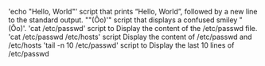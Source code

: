 'echo "Hello, World"' script that prints “Hello, World”, followed by a new line to the standard output.
"\"(Ôo)'" script that displays a confused smiley "(Ôo)'.
'cat /etc/passwd' script to Display the content of the /etc/passwd file.
'cat /etc/passwd /etc/hosts' script Display the content of /etc/passwd and /etc/hosts
'tail -n 10 /etc/passwd' script to Display the last 10 lines of /etc/passwd 
